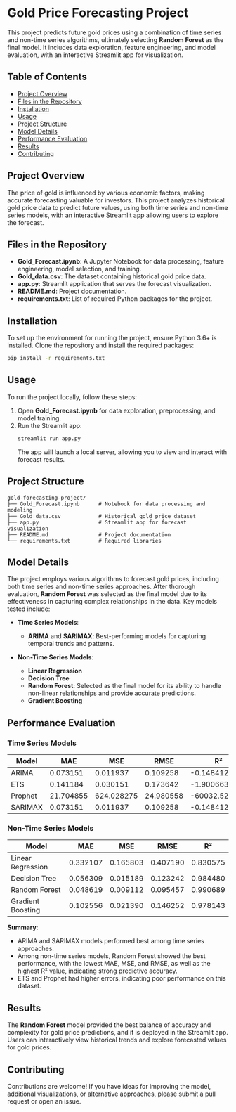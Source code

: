 # Gold Price Forecasting Project

This project predicts future gold prices using a combination of time series and non-time series algorithms, ultimately selecting **Random Forest** as the final model. It includes data exploration, feature engineering, and model evaluation, with an interactive Streamlit app for visualization.

## Table of Contents
- [Project Overview](#project-overview)
- [Files in the Repository](#files-in-the-repository)
- [Installation](#installation)
- [Usage](#usage)
- [Project Structure](#project-structure)
- [Model Details](#model-details)
- [Performance Evaluation](#performance-evaluation)
- [Results](#results)
- [Contributing](#contributing)

## Project Overview
The price of gold is influenced by various economic factors, making accurate forecasting valuable for investors. This project analyzes historical gold price data to predict future values, using both time series and non-time series models, with an interactive Streamlit app allowing users to explore the forecast.

## Files in the Repository
- **Gold_Forecast.ipynb**: A Jupyter Notebook for data processing, feature engineering, model selection, and training.
- **Gold_data.csv**: The dataset containing historical gold price data.
- **app.py**: Streamlit application that serves the forecast visualization.
- **README.md**: Project documentation.
- **requirements.txt**: List of required Python packages for the project.

## Installation
To set up the environment for running the project, ensure Python 3.6+ is installed. Clone the repository and install the required packages:
```bash
pip install -r requirements.txt
```

## Usage
To run the project locally, follow these steps:

1. Open **Gold_Forecast.ipynb** for data exploration, preprocessing, and model training.
2. Run the Streamlit app:
   ```bash
   streamlit run app.py
   ```
   The app will launch a local server, allowing you to view and interact with forecast results.

## Project Structure
```
gold-forecasting-project/
├── Gold_Forecast.ipynb      # Notebook for data processing and modeling
├── Gold_data.csv            # Historical gold price dataset
├── app.py                   # Streamlit app for forecast visualization
├── README.md                # Project documentation
└── requirements.txt         # Required libraries
```

## Model Details
The project employs various algorithms to forecast gold prices, including both time series and non-time series approaches. After thorough evaluation, **Random Forest** was selected as the final model due to its effectiveness in capturing complex relationships in the data. Key models tested include:

- **Time Series Models**:
  - **ARIMA** and **SARIMAX**: Best-performing models for capturing temporal trends and patterns.
  
- **Non-Time Series Models**:
  - **Linear Regression**
  - **Decision Tree**
  - **Random Forest**: Selected as the final model for its ability to handle non-linear relationships and provide accurate predictions.
  - **Gradient Boosting**

## Performance Evaluation

### Time Series Models
| Model       | MAE       | MSE       | RMSE      | R²         |
|-------------|-----------|-----------|-----------|------------|
| ARIMA       | 0.073151  | 0.011937  | 0.109258  | -0.148412  |
| ETS         | 0.141184  | 0.030151  | 0.173642  | -1.900663  |
| Prophet     | 21.704855 | 624.028275| 24.980558 | -60032.521576 |
| SARIMAX     | 0.073151  | 0.011937  | 0.109258  | -0.148412  |

### Non-Time Series Models
| Model              | MAE       | MSE       | RMSE      | R²         |
|--------------------|-----------|-----------|-----------|------------|
| Linear Regression   | 0.332107  | 0.165803  | 0.407190  | 0.830575   |
| Decision Tree       | 0.056309  | 0.015189  | 0.123242  | 0.984480   |
| Random Forest       | 0.048619  | 0.009112  | 0.095457  | 0.990689   |
| Gradient Boosting   | 0.102556  | 0.021390  | 0.146252  | 0.978143   |

**Summary**:
- ARIMA and SARIMAX models performed best among time series approaches.
- Among non-time series models, Random Forest showed the best performance, with the lowest MAE, MSE, and RMSE, as well as the highest R² value, indicating strong predictive accuracy.
- ETS and Prophet had higher errors, indicating poor performance on this dataset.

## Results
The **Random Forest** model provided the best balance of accuracy and complexity for gold price predictions, and it is deployed in the Streamlit app. Users can interactively view historical trends and explore forecasted values for gold prices.

## Contributing
Contributions are welcome! If you have ideas for improving the model, additional visualizations, or alternative approaches, please submit a pull request or open an issue.
